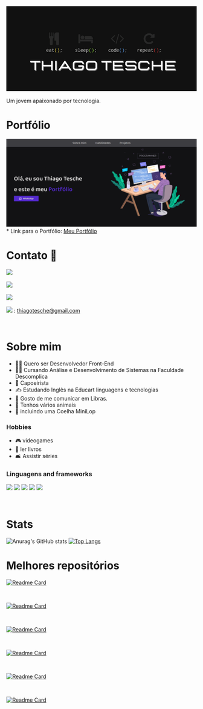 <img src="./design/00.png" alt="img">

Um jovem apaixonado por tecnologia.

# Portfólio
<img src="./design/portfolio.png" alt="portfolio-img">
* Link para o Portfólio: <a href="https://portfolio-thiago-tesche.netlify.app/" target="_blank">Meu Portfólio</a>

# Contato 📱 

<a href="https://www.facebook.com/thiago.tesche"><img src="https://img.shields.io/badge/Facebook-1877F2?style=for-the-badge&logo=facebook&logoColor=white"/></a>

<a href="gram.com/thiago_tesche/"><img src="https://img.shields.io/badge/Instagram-E4405F?style=for-the-badge&logo=instagram&logoColor=white"/></a>

<a href="https://www.linkedin.com/in/thiago-tesche-996b52213/"><img src="https://img.shields.io/badge/LinkedIn-0077B5?style=for-the-badge&logo=linkedin&logoColor=white"/></a>

<img src="https://img.shields.io/badge/Gmail-D14836?style=for-the-badge&logo=gmail&logoColor=white"/> : thiagotesche@gmail.com

<br>

# Sobre mim

* 👩‍💻 Quero ser Desenvolvedor Front-End
* 👨‍🎓 Cursando Análise e Desenvolvimento de Sistemas na Faculdade Descomplica
* 🤸 Capoeirista
* ✍️ Estudando Inglês na Educart linguagens e tecnologias
* 🤟 Gosto de me comunicar em Libras.
* 🐾 Tenhos vários animais
* 🐇 incluindo uma Coelha MiniLop

### Hobbies

* 🎮 videogames
* 📖 ler livros
* 🛋️ Assistir séries

### Linguagens and frameworks

<img src="https://img.shields.io/badge/HTML5-E34F26?style=for-the-badge&logo=html5&logoColor=white"/> <img src="https://img.shields.io/badge/CSS3-1572B6?style=for-the-badge&logo=css3&logoColor=white"/>  <img src="https://img.shields.io/badge/JavaScript-323330?style=for-the-badge&logo=javascript&logoColor=F7DF1E"/> <img src="https://img.shields.io/badge/Bootstrap-563D7C?style=for-the-badge&logo=bootstrap&logoColor=white"> <img src="https://img.shields.io/badge/jQuery-0769AD?style=for-the-badge&logo=jquery&logoColor=white">

<br>

# Stats

![Anurag's GitHub stats](https://github-readme-stats.vercel.app/api?username=ThiagoTesche&hide=contribs,prs,issues&show_icons=true&theme=dracula) [![Top Langs](https://github-readme-stats.vercel.app/api/top-langs/?username=ThiagoTesche&layout=compact&theme=dracula)](https://github.com/ThiagoTesche/github-readme-stats)



# Melhores repositórios

[![Readme Card](https://github-readme-stats.vercel.app/api/pin/?username=ThiagoTesche&repo=3columncard&theme=dracula)](https://github.com/ThiagoTesche/3Columncard) 

<br>

[![Readme Card](https://github-readme-stats.vercel.app/api/pin/?username=ThiagoTesche&repo=OrderSummaryComponent&theme=dracula)](https://github.com/ThiagoTesche/OrderSummaryComponent)

<br>

[![Readme Card](https://github-readme-stats.vercel.app/api/pin/?username=ThiagoTesche&repo=StatsPreviewCardComponent&theme=dracula)](https://github.com/ThiagoTesche/StatsPreviewCardComponent)

<br>

[![Readme Card](https://github-readme-stats.vercel.app/api/pin/?username=ThiagoTesche&repo=Pokedex&theme=dracula)](https://github.com/ThiagoTesche/Pokedex)

<br>

[![Readme Card](https://github-readme-stats.vercel.app/api/pin/?username=ThiagoTesche&repo=RM_Veiculos&theme=dracula)](https://github.com/ThiagoTesche/RM_Veiculos)

<br>

[![Readme Card](https://github-readme-stats.vercel.app/api/pin/?username=ThiagoTesche&repo=Batatche_site&theme=dracula)](https://github.com/ThiagoTesche/Batatche_Site)














